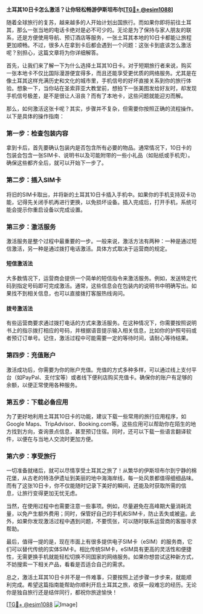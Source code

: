 **土耳其10日卡怎么激活？让你轻松畅游伊斯坦布尔[[TG💪+ @esim1088](https://t.me/s/esim1088)]**

随着全球旅行的复苏，越来越多的人开始计划出国旅行。而如果你即将前往土耳其，那么一张当地的电话卡绝对是必不可少的。无论是为了保持与家人朋友的联系，还是方便使用导航、预订酒店等服务，一张土耳其本地的10日卡都能让旅程更加顺畅。不过，很多人在拿到卡后都会遇到一个问题：这张卡到底该怎么激活呢？别担心，这篇文章将为你详细解答。

首先，让我们来了解一下为什么选择土耳其10日卡。对于短期旅行者来说，购买一张本地卡不仅比国际漫游便宜得多，而且还能享受更优质的网络服务。尤其是在像土耳其这样充满历史和文化的城市里，手机信号的好坏直接关系到你的旅行体验。想象一下，当你站在圣索菲亚大教堂前，想拍下一张美图发给好友时，却发现手机信号极差，是不是很让人沮丧？而有了本地卡，这些问题就能迎刃而解。

那么，如何激活这张卡呢？其实，步骤并不复杂，但需要你按照正确的流程操作。以下是具体的操作指南：

### **第一步：检查包装内容**
拿到卡后，首先要确认包装内是否包含所有必要的物品。通常情况下，10日卡的包装会包含一张SIM卡、说明书以及可能附带的一些小礼品（如贴纸或手机壳）。确保这些都齐全后，就可以开始下一步了。

### **第二步：插入SIM卡**
将旧的SIM卡取出，并将新的土耳其10日卡插入手机中。如果你的手机支持双卡功能，记得先关闭手机再进行更换，以免损坏设备。插入完成后，打开手机，系统可能会提示你重启设备以完成设置。

### **第三步：激活服务**
激活服务是整个过程中最重要的一步。一般来说，激活方法有两种：一种是通过短信激活，另一种是通过拨打电话激活。具体方式取决于运营商的规定。

#### **短信激活法**
大多数情况下，运营商会提供一个简单的短信指令来激活服务。例如，发送特定代码到指定号码即可完成激活。通常，这些信息会在包装内的说明书中明确写出。如果找不到相关信息，也可以直接拨打客服热线询问。

#### **拨号激活法**
有些运营商要求通过拨打电话的方式来激活服务。在这种情况下，你需要按照说明书上的指示拨打相应的号码，并根据语音提示输入相关信息，比如你的护照号码或者预订订单号。记住，激活过程中可能需要一定的等待时间，请耐心等待结果。

### **第四步：充值账户**
激活成功后，你需要为你的账户充值。充值的方式多种多样，可以通过线上支付平台（如PayPal、支付宝等）或者线下便利店购买充值卡。确保你的账户有足够的余额，以便正常使用各种服务。

### **第五步：下载必备应用**
为了更好地利用土耳其10日卡的功能，建议下载一些常用的旅行应用程序，如Google Maps、TripAdvisor、Booking.com等。这些应用可以帮助你在陌生的地方找到方向，查询景点信息，甚至预订住宿。同时，还可以下载一些语言翻译软件，以便在与当地人交流时更加方便。

### **第六步：享受旅行**
一切准备就绪后，就可以尽情享受土耳其之旅了！从繁华的伊斯坦布尔到宁静的棉花堡，从古老的特洛伊遗址到美丽的地中海海岸线，每一处风景都值得细细品味。而有了这张10日卡，你不仅能随时记录下美好的瞬间，还能及时获取所需的信息，让旅行变得更加无忧无虑。

当然，在使用过程中也需要注意一些事项。例如，尽量避免在高峰期大量消耗流量，以免产生额外费用；同时，保管好自己的手机和SIM卡，防止丢失或被盗。此外，如果你发现激活过程中遇到问题，不要慌张，可以随时联系运营商的客服寻求帮助。

最后，值得一提的是，现在市面上有很多提供电子SIM卡（eSIM）的服务商，它们可以替代传统的实体SIM卡。相比传统SIM卡，eSIM具有更高的灵活性和便捷性，无需更换手机就能轻松切换不同国家的网络服务。如果你想尝试这种新方式，不妨搜索一下相关产品，看看是否适合自己的需求。

总之，激活土耳其10日卡并不是一件难事，只要按照上述步骤一步步来，就能顺利完成。希望这篇指南能帮助你顺利开启土耳其之旅，收获一段难忘的经历。无论你是独自旅行还是结伴同行，都祝你旅途愉快！

[[TG💪+ @esim1088](https://t.me/s/esim1088) ![Image](https://i.postimg.cc/4NQfJmqS/Snipaste-2025-05-13-00-14-12.png)]